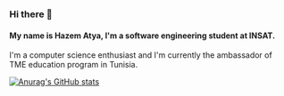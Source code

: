 ### Hi there 👋
#### My name is Hazem Atya, I'm a software engineering student at INSAT.
I'm a computer science enthusiast and I'm currently the ambassador of TME education program in Tunisia.
<!-- #I'm the ambassador of TME Education program in Tunisia -->

[![Anurag's GitHub stats](https://github-readme-stats.vercel.app/api?username=hazem-atya&count_private=true&radical)](https://github.com/anuraghazra/github-readme-stats)
